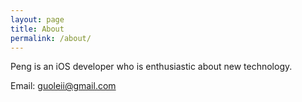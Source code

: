 ```yaml
---
layout: page
title: About
permalink: /about/
---
```


Peng is an iOS developer who is enthusiastic about new technology.

Email: guoleii@gmail.com
